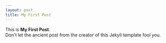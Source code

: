 ```yaml
---
layout: post
title: My First Post
---
```


This is **My First Post**.<br>
Don't let the ancient post from the creator of this Jekyll template fool you.
